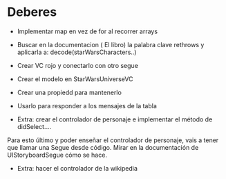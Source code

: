 # Deberes

* Implementar map en vez de for al recorrer arrays
* Buscar en la documentacion ( El libro) la palabra clave rethrows y aplicarla a: decode(starWarsCharacters..)
* Crear VC rojo y conectarlo con otro segue

* Crear el modelo en StarWarsUniverseVC
* Crear una propiedd para mantenerlo
* Usarlo para responder a los mensajes de la tabla
* Extra: crear el controlador de personaje e implementar el método de didSelect....

Para esto último y poder enseñar el controlador de personaje, vais a tener que llamar una Segue desde código. Mirar en la documentación de UIStoryboardSegue cómo se hace.

* Extra: hacer el controlador de la wikipedia